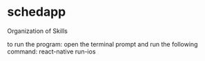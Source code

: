 # schedapp
Organization of Skills

to run the program:
open the terminal prompt and run the following command:
  react-native run-ios
